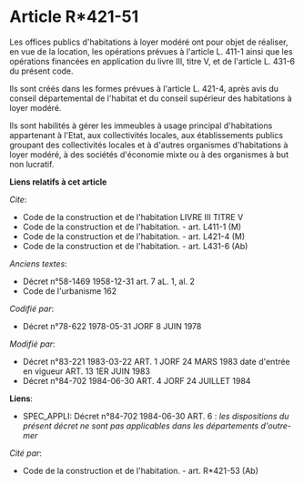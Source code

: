 # Article R*421-51

Les offices publics d'habitations à loyer modéré ont pour objet de réaliser, en vue de la location, les opérations prévues à
l'article L. 411-1 ainsi que les opérations financées en application du livre III, titre V, et de l'article L. 431-6 du
présent code.

Ils sont créés dans les formes prévues à l'article L. 421-4, après avis du conseil départemental de l'habitat et du conseil
supérieur des habitations à loyer modéré.

Ils sont habilités à gérer les immeubles à usage principal d'habitations appartenant à l'Etat, aux collectivités locales, aux
établissements publics groupant des collectivités locales et à d'autres organismes d'habitations à loyer modéré, à des
sociétés d'économie mixte ou à des organismes à but non lucratif.

**Liens relatifs à cet article**

_Cite_:

  - Code de la construction et de l'habitation LIVRE III TITRE V
  - Code de la construction et de l'habitation. - art. L411-1 (M)
  - Code de la construction et de l'habitation. - art. L421-4 (M)
  - Code de la construction et de l'habitation. - art. L431-6 (Ab)

_Anciens textes_:

  - Décret n°58-1469 1958-12-31 art. 7 aL. 1, al. 2
  - Code de l'urbanisme 162

_Codifié par_:

  - Décret n°78-622 1978-05-31 JORF 8 JUIN 1978

_Modifié par_:

  - Décret n°83-221 1983-03-22 ART. 1 JORF 24 MARS 1983 date d'entrée en vigueur ART. 13 1ER JUIN 1983
  - Décret n°84-702 1984-06-30 ART. 4 JORF 24 JUILLET 1984

**Liens**:

  - SPEC_APPLI: Décret n°84-702 1984-06-30 ART. 6 : *les dispositions du présent décret ne sont pas applicables dans les départements d'outre-mer*

_Cité par_:

  - Code de la construction et de l'habitation. - art. R*421-53 (Ab)
